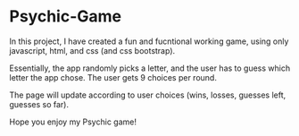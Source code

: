 # Psychic-Game

In this project, I have created a fun and fucntional working game,  using only javascript, html, and css (and css bootstrap).

Essentially, the app randomly picks a letter, and the user has to guess which letter the app chose. The user gets 9 choices per round. 

The page will update according to user choices (wins, losses, guesses left, guesses so far).

Hope you enjoy my Psychic game!
